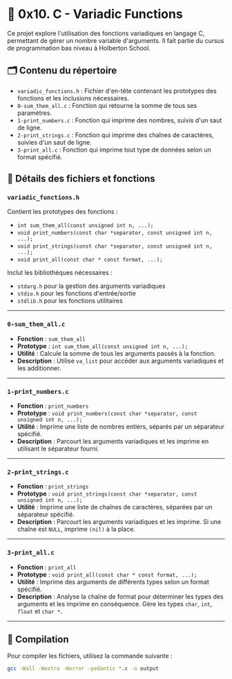 # 📂 0x10. C - Variadic Functions

Ce projet explore l'utilisation des fonctions variadiques en langage C, permettant de gérer un nombre variable d'arguments. Il fait partie du cursus de programmation bas niveau à Holberton School.

## 🗂️ Contenu du répertoire

- `variadic_functions.h` : Fichier d'en-tête contenant les prototypes des fonctions et les inclusions nécessaires.
- `0-sum_them_all.c` : Fonction qui retourne la somme de tous ses paramètres.
- `1-print_numbers.c` : Fonction qui imprime des nombres, suivis d'un saut de ligne.
- `2-print_strings.c` : Fonction qui imprime des chaînes de caractères, suivies d'un saut de ligne.
- `3-print_all.c` : Fonction qui imprime tout type de données selon un format spécifié.

## 🔧 Détails des fichiers et fonctions

### `variadic_functions.h`

Contient les prototypes des fonctions :
- `int sum_them_all(const unsigned int n, ...);`
- `void print_numbers(const char *separator, const unsigned int n, ...);`
- `void print_strings(const char *separator, const unsigned int n, ...);`
- `void print_all(const char * const format, ...);`

Inclut les bibliothèques nécessaires :
- `stdarg.h` pour la gestion des arguments variadiques
- `stdio.h` pour les fonctions d'entrée/sortie
- `stdlib.h` pour les fonctions utilitaires

---

### `0-sum_them_all.c`

- **Fonction** : `sum_them_all`
- **Prototype** : `int sum_them_all(const unsigned int n, ...);`
- **Utilité** : Calcule la somme de tous les arguments passés à la fonction.
- **Description** : Utilise `va_list` pour accéder aux arguments variadiques et les additionner.

---

### `1-print_numbers.c`

- **Fonction** : `print_numbers`
- **Prototype** : `void print_numbers(const char *separator, const unsigned int n, ...);`
- **Utilité** : Imprime une liste de nombres entiers, séparés par un séparateur spécifié.
- **Description** : Parcourt les arguments variadiques et les imprime en utilisant le séparateur fourni.

---

### `2-print_strings.c`

- **Fonction** : `print_strings`
- **Prototype** : `void print_strings(const char *separator, const unsigned int n, ...);`
- **Utilité** : Imprime une liste de chaînes de caractères, séparées par un séparateur spécifié.
- **Description** : Parcourt les arguments variadiques et les imprime. Si une chaîne est `NULL`, imprime `(nil)` à la place.

---

### `3-print_all.c`

- **Fonction** : `print_all`
- **Prototype** : `void print_all(const char * const format, ...);`
- **Utilité** : Imprime des arguments de différents types selon un format spécifié.
- **Description** : Analyse la chaîne de format pour déterminer les types des arguments et les imprime en conséquence. Gère les types `char`, `int`, `float` et `char *`.

---

## 🧪 Compilation

Pour compiler les fichiers, utilisez la commande suivante :

```bash
gcc -Wall -Wextra -Werror -pedantic *.c -o output

